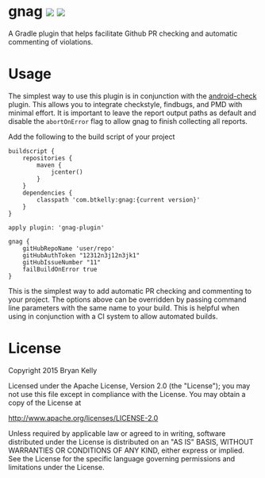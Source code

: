 # gnag <a href="https://travis-ci.org/btkelly/gnag"><img src="https://travis-ci.org/btkelly/gnag.svg" /></a>&nbsp;<a href='https://bintray.com/btkelly/maven/gnag-gradle-plugin/_latestVersion'><img src='https://api.bintray.com/packages/btkelly/maven/gnag-gradle-plugin/images/download.svg'></a>
A Gradle plugin that helps facilitate Github PR checking and automatic commenting of violations.

# Usage

The simplest way to use this plugin is in conjunction with the <a href="https://github.com/noveogroup/android-check">android-check</a> plugin. This allows you to integrate checkstyle, findbugs, and PMD with minimal effort. It is important to leave the report output paths as default and disable the `abortOnError` flag to allow gnag to finish collecting all reports.

Add the following to the build script of your project

```
buildscript {
    repositories {
        maven {
            jcenter()
        }
    }
    dependencies {
        classpath 'com.btkelly:gnag:{current version}'
    }
}

apply plugin: 'gnag-plugin'

gnag {
    gitHubRepoName 'user/repo'
    gitHubAuthToken "12312n3j12n3jk1"
    gitHubIssueNumber "11"
    failBuildOnError true
}
```

This is the simplest way to add automatic PR checking and commenting to your project. The options above can be overridden by passing command line parameters with the same name to your build. This is helpful when using in conjunction with a CI system to allow automated builds.

# License

Copyright 2015 Bryan Kelly

Licensed under the Apache License, Version 2.0 (the "License");
you may not use this file except in compliance with the License.
You may obtain a copy of the License at

   http://www.apache.org/licenses/LICENSE-2.0

Unless required by applicable law or agreed to in writing, software
distributed under the License is distributed on an "AS IS" BASIS,
WITHOUT WARRANTIES OR CONDITIONS OF ANY KIND, either express or implied.
See the License for the specific language governing permissions and
limitations under the License.
